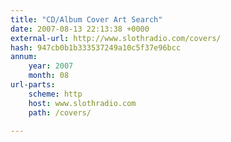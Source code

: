 ```yaml
---
title: "CD/Album Cover Art Search"
date: 2007-08-13 22:13:38 +0000
external-url: http://www.slothradio.com/covers/
hash: 947cb0b1b333537249a10c5f37e96bcc
annum:
    year: 2007
    month: 08
url-parts:
    scheme: http
    host: www.slothradio.com
    path: /covers/

---
```



